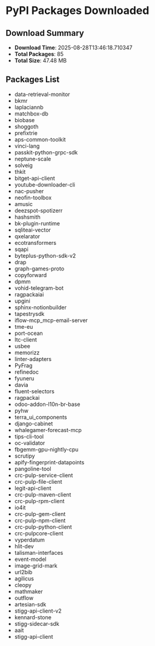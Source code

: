 # PyPI Packages Downloaded

## Download Summary
- **Download Time**: 2025-08-28T13:46:18.710347
- **Total Packages**: 85
- **Total Size**: 47.48 MB

## Packages List
- data-retrieval-monitor
- bkmr
- laplaciannb
- matchbox-db
- biobase
- shoggoth
- prefixtrie
- aps-common-toolkit
- vinci-lang
- passkit-python-grpc-sdk
- neptune-scale
- solveig
- thkit
- bitget-api-client
- youtube-downloader-cli
- nac-pusher
- neofin-toolbox
- amusic
- deezspot-spotizerr
- hashsmith
- bk-plugin-runtime
- sqliteai-vector
- qxelarator
- ecotransformers
- sqapi
- byteplus-python-sdk-v2
- drap
- graph-games-proto
- copyforward
- dpmm
- vohid-telegram-bot
- ragpackaiai
- upgini
- sphinx-notionbuilder
- tapestrysdk
- iflow-mcp_mcp-email-server
- tme-eu
- port-ocean
- ltc-client
- usbee
- memorizz
- linter-adapters
- PyFrag
- refinedoc
- fyuneru
- davia
- fluent-selectors
- ragpackai
- odoo-addon-l10n-br-base
- pyhw
- terra_ui_components
- django-cabinet
- whalegamer-forecast-mcp
- tips-cli-tool
- oc-validator
- fbgemm-gpu-nightly-cpu
- scrutipy
- apify-fingerprint-datapoints
- pangoline-tool
- crc-pulp-service-client
- crc-pulp-file-client
- legit-api-client
- crc-pulp-maven-client
- crc-pulp-rpm-client
- io4it
- crc-pulp-gem-client
- crc-pulp-npm-client
- crc-pulp-python-client
- crc-pulpcore-client
- vyperdatum
- hlit-dev
- talisman-interfaces
- event-model
- image-grid-mark
- url2bib
- agilicus
- cleopy
- mathmaker
- outflow
- artesian-sdk
- stigg-api-client-v2
- kennard-stone
- stigg-sidecar-sdk
- aait
- stigg-api-client
